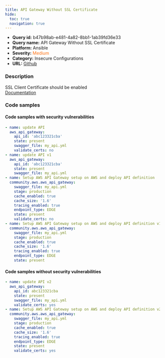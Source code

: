 ```yaml
---
title: API Gateway Without SSL Certificate
hide:
  toc: true
  navigation: true
---
```


<style>
  .highlight .hll {
    background-color: #ff171742;
  }
  .md-content {
    max-width: 1100px;
    margin: 0 auto;
  }
</style>

-   **Query id:** b47b98ab-e481-4a82-8bb1-1ab39fd36e33
-   **Query name:** API Gateway Without SSL Certificate
-   **Platform:** Ansible
-   **Severity:** <span style="color:#ff7213">Medium</span>
-   **Category:** Insecure Configurations
-   **URL:** [Github](https://github.com/Checkmarx/kics/tree/master/assets/queries/ansible/aws/api_gateway_without_ssl_certificate)

### Description
SSL Client Certificate should be enabled<br>
[Documentation](https://docs.ansible.com/ansible/2.8/modules/aws_api_gateway_module.html)

### Code samples
#### Code samples with security vulnerabilities
```yaml title="Positive test num. 1 - yaml file" hl_lines="8 21 6 23"
- name: update API
  aws_api_gateway:
    api_id: 'abc123321cba'
    state: present
    swagger_file: my_api.yml
    validate_certs: no
- name: update API v1
  aws_api_gateway:
    api_id: 'abc123321cba'
    state: present
    swagger_file: my_api.yml
- name: Setup AWS API Gateway setup on AWS and deploy API definition
  community.aws.aws_api_gateway:
    swagger_file: my_api.yml
    stage: production
    cache_enabled: true
    cache_size: '1.6'
    tracing_enabled: true
    endpoint_type: EDGE
    state: present
    validate_certs: no
- name: Setup AWS API Gateway setup on AWS and deploy API definition v1
  community.aws.aws_api_gateway:
    swagger_file: my_api.yml
    stage: production
    cache_enabled: true
    cache_size: '1.6'
    tracing_enabled: true
    endpoint_type: EDGE
    state: present

```


#### Code samples without security vulnerabilities
```yaml title="Negative test num. 1 - yaml file"
- name: update API v2
  aws_api_gateway:
    api_id: abc123321cba
    state: present
    swagger_file: my_api.yml
    validate_certs: yes
- name: Setup AWS API Gateway setup on AWS and deploy API definition v2
  community.aws.aws_api_gateway:
    swagger_file: my_api.yml
    stage: production
    cache_enabled: true
    cache_size: '1.6'
    tracing_enabled: true
    endpoint_type: EDGE
    state: present
    validate_certs: yes

```
